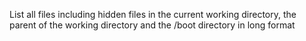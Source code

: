 List all files including hidden files in the current working directory, the parent of the working directory and the /boot directory in long format
